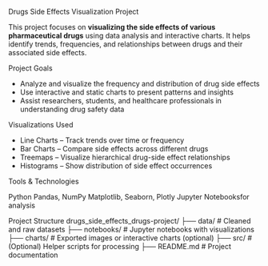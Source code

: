  Drugs Side Effects Visualization Project

This project focuses on **visualizing the side effects of various pharmaceutical drugs** using data analysis and interactive charts. It helps identify trends, frequencies, and relationships between drugs and their associated side effects.

Project Goals

- Analyze and visualize the frequency and distribution of drug side effects
- Use interactive and static charts to present patterns and insights
- Assist researchers, students, and healthcare professionals in understanding drug safety data

Visualizations Used

-  Line Charts – Track trends over time or frequency
-  Bar Charts – Compare side effects across different drugs
-  Treemaps – Visualize hierarchical drug-side effect relationships
-  Histograms – Show distribution of side effect occurrences

 Tools & Technologies

Python
Pandas, NumPy
Matplotlib, Seaborn, Plotly
Jupyter Notebooksfor analysis

 Project Structure
 drugs_side_effects_drugs-project/
├── data/ # Cleaned and raw datasets
├── notebooks/ # Jupyter notebooks with visualizations
├── charts/ # Exported images or interactive charts (optional)
├── src/ # (Optional) Helper scripts for processing
├── README.md # Project documentation





